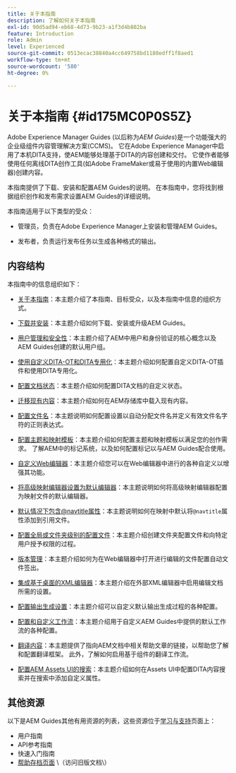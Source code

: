 ```yaml
---
title: 关于本指南
description: 了解如何关于本指南
exl-id: 90d5ad94-eb68-4d73-9b23-a1f3d4b802ba
feature: Introduction
role: Admin
level: Experienced
source-git-commit: 0513ecac38840a4cc649758bd1180edff1f8aed1
workflow-type: tm+mt
source-wordcount: '580'
ht-degree: 0%

---
```


# 关于本指南 {#id175MC0P0S5Z}

Adobe Experience Manager Guides \(以后称为&#x200B;*AEM Guides*\)是一个功能强大的企业级组件内容管理解决方案\(CCMS\)。 它在Adobe Experience Manager中启用了本机DITA支持，使AEM能够处理基于DITA的内容创建和交付。 它使作者能够使用任何离线DITA创作工具(如Adobe FrameMaker或易于使用的内置Web编辑器)创建内容。

本指南提供了下载、安装和配置AEM Guides的说明。 在本指南中，您将找到根据组织创作和发布需求设置AEM Guides的详细说明。

本指南适用于以下类型的受众：

- 管理员，负责在Adobe Experience Manager上安装和管理AEM Guides。

- 发布者，负责运行发布任务以生成各种格式的输出。


## 内容结构

本指南中的信息组织如下：

- [关于本指南](#id175MC0P0S5Z)：本主题介绍了本指南、目标受众，以及本指南中信息的组织方式。

- [下载并安装](download-install.md#)：本主题介绍如何下载、安装或升级AEM Guides。

- [用户管理和安全性](user-admin-sec.md#)：本主题介绍了AEM中用户和身份验证的核心概念以及AEM Guides创建的默认用户组。

- [使用自定义DITA-OT和DITA专用化](dita-ot-specialization.md#)：本主题介绍如何配置自定义DITA-OT插件和使用DITA专用化。

- [配置文档状态](customize-doc-state.md#)：本主题介绍如何配置DITA文档的自定义状态。

- [迁移现有内容](migrate-content.md#)：本主题介绍如何在AEM存储库中载入现有内容。

- [配置文件名](conf-file-names.md#)：本主题说明如何配置设置以自动分配文件名并定义有效文件名字符的正则表达式。

- [配置主题和映射模板](conf-template-tags.md#)：本主题介绍如何配置主题和映射模板以满足您的创作需求。 了解AEM中的标记系统，以及如何配置标记以与AEM Guides配合使用。

- [自定义Web编辑器](conf-web-editor.md#)：本主题介绍您可以在Web编辑器中进行的各种自定义以增强其功能。

- [将高级映射编辑器设置为默认编辑器](conf-map-editor.md#id194GHE0I0CW)：本主题说明如何将高级映射编辑器配置为映射文件的默认编辑器。

- [默认情况下包含@navtitle属性](auto-add-navtitle.md#)：本主题说明如何在映射中默认将`@navtitle`属性添加到引用文件。

- [配置全局或文件夹级别的配置文件](conf-folder-level.md#)：本主题介绍创建文件夹配置文件和向特定用户授予权限的过程。

- [版本管理](version-management.md#)：本主题介绍如何为在Web编辑器中打开进行编辑的文件配置自动文件签出。

- [集成基于桌面的XML编辑器](integrate-desktop-editors.md#)：本主题介绍在外部XML编辑器中启用编辑文档所需的设置。

- [配置输出生成设置](conf-output-generation.md#)：本主题介绍可以自定义默认输出生成过程的各种配置。

- [配置和自定义工作流](customize-workflows.md#)：本主题介绍用于自定义AEM Guides中提供的默认工作流的各种配置。

- [翻译内容](translation.md#)：本主题提供了指向AEM文档中相关帮助文章的链接，以帮助您了解和配置翻译框架。 此外，了解如何启用基于组件的翻译工作流。

- [配置AEM Assets UI的搜索](conf-dita-search.md#)：本主题介绍如何在Assets UI中配置DITA内容搜索并在搜索中添加自定义属性。


## 其他资源

以下是AEM Guides其他有用资源的列表，这些资源位于[学习与支持](https://helpx.adobe.com/support/xml-documentation-for-experience-manager.html)页面上：

- 用户指南
- API参考指南
- 快速入门指南
- [帮助存档页面](https://helpx.adobe.com/xml-documentation-for-experience-manager/archive.html) \（访问旧版文档\）
